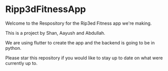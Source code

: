 # Ripp3dFitnessApp

Welcome to the Respository for the Rip3ed Fitness app we're making.

This is a project by Shan, Aayush and Abdullah.

We are using flutter to create the app and the backend is going to be in python.

Please star this repository if you would like to stay up to date on what were currently up to.

